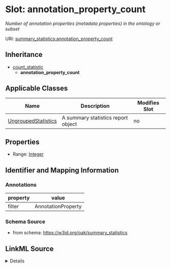 

# Slot: annotation_property_count


_Number of annotation properties (metadata properties) in the ontology or subset_



URI: [summary_statistics:annotation_property_count](https://w3id.org/oaklib/summary_statistics.annotation_property_count)




## Inheritance

* [count_statistic](count_statistic.md)
    * **annotation_property_count**






## Applicable Classes

| Name | Description | Modifies Slot |
| --- | --- | --- |
| [UngroupedStatistics](UngroupedStatistics.md) | A summary statistics report object |  no  |







## Properties

* Range: [Integer](Integer.md)





## Identifier and Mapping Information





### Annotations

| property | value |
| --- | --- |
| filter | AnnotationProperty |



### Schema Source


* from schema: https://w3id.org/oak/summary_statistics




## LinkML Source

<details>
```yaml
name: annotation_property_count
annotations:
  filter:
    tag: filter
    value: AnnotationProperty
description: Number of annotation properties (metadata properties) in the ontology
  or subset
from_schema: https://w3id.org/oak/summary_statistics
rank: 1000
is_a: count_statistic
alias: annotation_property_count
owner: UngroupedStatistics
domain_of:
- UngroupedStatistics
slot_group: property_statistic_group
range: integer

```
</details>